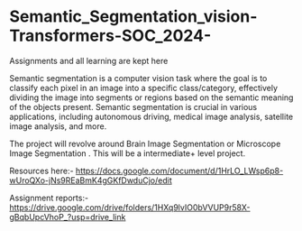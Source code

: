 # Semantic_Segmentation_vision-Transformers-SOC_2024-
Assignments and all learning are kept here

Semantic segmentation is a computer vision task where the goal is to classify each pixel in an image into a specific class/category, effectively dividing the image into segments or regions based on the semantic meaning of the objects present. Semantic segmentation is crucial in various applications, including autonomous driving, medical image analysis, satellite image analysis, and more. 
 
 The project will revolve around Brain Image Segmentation or Microscope Image Segmentation . This will be a intermediate+ level project. 

 
 Resources here:-
 https://docs.google.com/document/d/1HrLO_LWsp6p8-wUroQXo-jNs9REaBmK4gGKfDwduCjo/edit
 
Assignment reports:-
https://drive.google.com/drive/folders/1HXq9lvIO0bVVUP9r58X-gBqbUpcVhoP_?usp=drive_link
